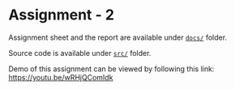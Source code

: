 # Assignment - 2

Assignment sheet and the report are available under [`docs/`](docs) folder.

Source code is available under [`src/`](src) folder.

Demo of this assignment can be viewed by following this link: https://youtu.be/wRHjQComIdk

